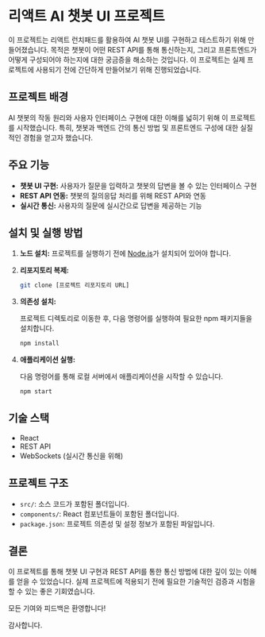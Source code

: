 # 리액트 AI 챗봇 UI 프로젝트

이 프로젝트는 리액트 런치패드를 활용하여 AI 챗봇 UI를 구현하고 테스트하기 위해 만들어졌습니다. 목적은 챗봇이 어떤 REST API를 통해 통신하는지, 그리고 프론트엔드가 어떻게 구성되어야 하는지에 대한 궁금증을 해소하는 것입니다. 이 프로젝트는 실제 프로젝트에 사용되기 전에 간단하게 만들어보기 위해 진행되었습니다.

## 프로젝트 배경

AI 챗봇의 작동 원리와 사용자 인터페이스 구현에 대한 이해를 넓히기 위해 이 프로젝트를 시작했습니다. 특히, 챗봇과 백엔드 간의 통신 방법 및 프론트엔드 구성에 대한 실질적인 경험을 얻고자 했습니다.

## 주요 기능

- **챗봇 UI 구현:** 사용자가 질문을 입력하고 챗봇의 답변을 볼 수 있는 인터페이스 구현
- **REST API 연동:** 챗봇의 질의응답 처리를 위해 REST API와 연동
- **실시간 통신:** 사용자의 질문에 실시간으로 답변을 제공하는 기능

## 설치 및 실행 방법

1. **노드 설치:** 프로젝트를 실행하기 전에 [Node.js](https://nodejs.org/en/)가 설치되어 있어야 합니다.

2. **리포지토리 복제:**

   ```bash
   git clone [프로젝트 리포지토리 URL]
   ```

3. **의존성 설치:**

   프로젝트 디렉토리로 이동한 후, 다음 명령어를 실행하여 필요한 npm 패키지들을 설치합니다.

   ```bash
   npm install
   ```

4. **애플리케이션 실행:**

   다음 명령어를 통해 로컬 서버에서 애플리케이션을 시작할 수 있습니다.

   ```bash
   npm start
   ```

## 기술 스택

- React
- REST API
- WebSockets (실시간 통신을 위해)

## 프로젝트 구조

- `src/`: 소스 코드가 포함된 폴더입니다.
- `components/`: React 컴포넌트들이 포함된 폴더입니다.
- `package.json`: 프로젝트 의존성 및 설정 정보가 포함된 파일입니다.

## 결론

이 프로젝트를 통해 챗봇 UI 구현과 REST API를 통한 통신 방법에 대한 깊이 있는 이해를 얻을 수 있었습니다. 실제 프로젝트에 적용되기 전에 필요한 기술적인 검증과 시험을 할 수 있는 좋은 기회였습니다.

모든 기여와 피드백은 환영합니다!

감사합니다.
